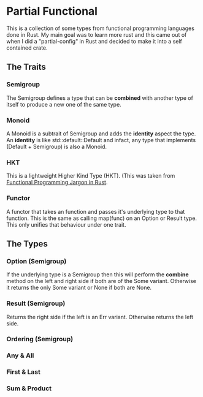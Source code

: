 # Partial Functional
This is a collection of some types from functional programming
languages done in Rust.
My main goal was to learn more rust and this came out of
when I did a "partial-config" in Rust and decided to make it into a self contained
crate.

## The Traits
### Semigroup
The
Semigroup defines a type that can be **combined** with another type of itself to
produce a new one of the same type.

### Monoid
A Monoid is a subtrait of Semigroup
and adds the **identity** aspect the type. An **identity** is like std::default::Default
and infact, any type that implements (Default + Semigroup) is also a Monoid.

### HKT
This is a lightweight Higher Kind Type (HKT). (This
was taken from [Functional Programming Jargon in Rust](https://functional.works-hub.com/learn/functional-programming-jargon-in-rust-1b555).

### Functor
A functor that takes an function and passes it's underlying type to that function. This is the same as
calling map(func) on an Option or Result type. This only unifies that behaviour under one trait.

## The Types
### Option (Semigroup)
If the underlying type is a Semigroup then this will perform the **combine** method on the left and right side
if both are of the Some variant. Otherwise it returns the only Some variant or None if both are None.

### Result (Semigroup)
Returns the right side if the left is an Err variant. Otherwise returns the left side.

### Ordering (Semigroup)

### Any & All

### First & Last

### Sum & Product
